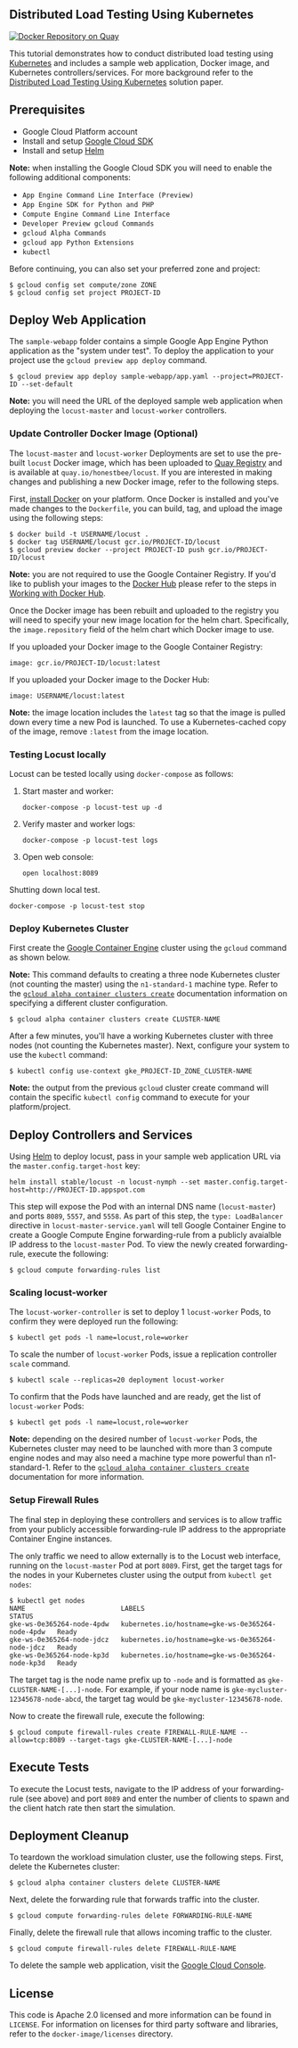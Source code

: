 ## Distributed Load Testing Using Kubernetes

[![Docker Repository on Quay](https://quay.io/repository/honestbee/locust/status "Docker Repository on Quay")](https://quay.io/repository/honestbee/locust)

This tutorial demonstrates how to conduct distributed load testing using [Kubernetes](http://kubernetes.io) and includes a sample web application, Docker image, and Kubernetes controllers/services. For more background refer to the [Distributed Load Testing Using Kubernetes](http://cloud.google.com/solutions/distributed-load-testing-using-kubernetes) solution paper.

## Prerequisites

* Google Cloud Platform account
* Install and setup [Google Cloud SDK](https://cloud.google.com/sdk/)
* Install and setup [Helm](https://github.com/kubernetes/helm)

**Note:** when installing the Google Cloud SDK you will need to enable the following additional components:

* `App Engine Command Line Interface (Preview)`
* `App Engine SDK for Python and PHP`
* `Compute Engine Command Line Interface`
* `Developer Preview gcloud Commands`
* `gcloud Alpha Commands`
* `gcloud app Python Extensions`
* `kubectl`

Before continuing, you can also set your preferred zone and project:

    $ gcloud config set compute/zone ZONE
    $ gcloud config set project PROJECT-ID

## Deploy Web Application

The `sample-webapp` folder contains a simple Google App Engine Python application as the "system under test". To deploy the application to your project use the `gcloud preview app deploy` command.

    $ gcloud preview app deploy sample-webapp/app.yaml --project=PROJECT-ID --set-default

**Note:** you will need the URL of the deployed sample web application when deploying the `locust-master` and `locust-worker` controllers.

### Update Controller Docker Image (Optional)

The `locust-master` and `locust-worker` Deployments are set to use the pre-built `locust` Docker image, which has been uploaded to [Quay Registry](https://quay.io/repository/honestbee/locust) and is available at `quay.io/honestbee/locust`. If you are interested in making changes and publishing a new Docker image, refer to the following steps.

First, [install Docker](https://docs.docker.com/installation/#installation) on your platform. Once Docker is installed and you've made changes to the `Dockerfile`, you can build, tag, and upload the image using the following steps:

    $ docker build -t USERNAME/locust .
    $ docker tag USERNAME/locust gcr.io/PROJECT-ID/locust
    $ gcloud preview docker --project PROJECT-ID push gcr.io/PROJECT-ID/locust

**Note:** you are not required to use the Google Container Registry. If you'd like to publish your images to the [Docker Hub](https://hub.docker.com) please refer to the steps in [Working with Docker Hub](https://docs.docker.com/userguide/dockerrepos/).

Once the Docker image has been rebuilt and uploaded to the registry you will need to specify your new image location for the helm chart. Specifically, the `image.repository` field of the helm chart which Docker image to use.

If you uploaded your Docker image to the Google Container Registry:

    image: gcr.io/PROJECT-ID/locust:latest

If you uploaded your Docker image to the Docker Hub:

    image: USERNAME/locust:latest

**Note:** the image location includes the `latest` tag so that the image is pulled down every time a new Pod is launched. To use a Kubernetes-cached copy of the image, remove `:latest` from the image location.
### Testing Locust locally

Locust can be tested locally using `docker-compose` as follows:

1. Start master and worker:

   ```
   docker-compose -p locust-test up -d
   ```

2. Verify master and worker logs:

   ```
   docker-compose -p locust-test logs
   ```

3. Open web console:

   ```
   open localhost:8089
   ```

Shutting down local test.

```
docker-compose -p locust-test stop
```

### Deploy Kubernetes Cluster

First create the [Google Container Engine](http://cloud.google.com/container-engine) cluster using the `gcloud` command as shown below. 

**Note:** This command defaults to creating a three node Kubernetes cluster (not counting the master) using the `n1-standard-1` machine type. Refer to the [`gcloud alpha container clusters create`](https://cloud.google.com/sdk/gcloud/reference/alpha/container/clusters/create) documentation information on specifying a different cluster configuration.

    $ gcloud alpha container clusters create CLUSTER-NAME

After a few minutes, you'll have a working Kubernetes cluster with three nodes (not counting the Kubernetes master). Next, configure your system to use the `kubectl` command:

    $ kubectl config use-context gke_PROJECT-ID_ZONE_CLUSTER-NAME

**Note:** the output from the previous `gcloud` cluster create command will contain the specific `kubectl config` command to execute for your platform/project.

## Deploy Controllers and Services

Using [Helm](github.com/kubernetes/helm) to deploy locust, pass in your sample web application URL via the `master.config.target-host` key:

```
helm install stable/locust -n locust-nymph --set master.config.target-host=http://PROJECT-ID.appspot.com
```
This step will expose the Pod with an internal DNS name (`locust-master`) and ports `8089`, `5557`, and `5558`. As part of this step, the `type: LoadBalancer` directive in `locust-master-service.yaml` will tell Google Container Engine to create a Google Compute Engine forwarding-rule from a publicly avaialble IP address to the `locust-master` Pod. To view the newly created forwarding-rule, execute the following:

    $ gcloud compute forwarding-rules list 

### Scaling locust-worker

The `locust-worker-controller` is set to deploy 1 `locust-worker` Pods, to confirm they were deployed run the following:

    $ kubectl get pods -l name=locust,role=worker

To scale the number of `locust-worker` Pods, issue a replication controller `scale` command.

    $ kubectl scale --replicas=20 deployment locust-worker

To confirm that the Pods have launched and are ready, get the list of `locust-worker` Pods:

    $ kubectl get pods -l name=locust,role=worker

**Note:** depending on the desired number of `locust-worker` Pods, the Kubernetes cluster may need to be launched with more than 3 compute engine nodes and may also need a machine type more powerful than n1-standard-1. Refer to the [`gcloud alpha container clusters create`](https://cloud.google.com/sdk/gcloud/reference/alpha/container/clusters/create) documentation for more information.

### Setup Firewall Rules

The final step in deploying these controllers and services is to allow traffic from your publicly accessible forwarding-rule IP address to the appropriate Container Engine instances.

The only traffic we need to allow externally is to the Locust web interface, running on the `locust-master` Pod at port `8089`. First, get the target tags for the nodes in your Kubernetes cluster using the output from `kubectl get nodes`:

    $ kubectl get nodes
    NAME                        LABELS                                             STATUS
    gke-ws-0e365264-node-4pdw   kubernetes.io/hostname=gke-ws-0e365264-node-4pdw   Ready
    gke-ws-0e365264-node-jdcz   kubernetes.io/hostname=gke-ws-0e365264-node-jdcz   Ready
    gke-ws-0e365264-node-kp3d   kubernetes.io/hostname=gke-ws-0e365264-node-kp3d   Ready

The target tag is the node name prefix up to `-node` and is formatted as `gke-CLUSTER-NAME-[...]-node`. For example, if your node name is `gke-mycluster-12345678-node-abcd`, the target tag would be `gke-mycluster-12345678-node`. 

Now to create the firewall rule, execute the following:

    $ gcloud compute firewall-rules create FIREWALL-RULE-NAME --allow=tcp:8089 --target-tags gke-CLUSTER-NAME-[...]-node

## Execute Tests

To execute the Locust tests, navigate to the IP address of your forwarding-rule (see above) and port `8089` and enter the number of clients to spawn and the client hatch rate then start the simulation.

## Deployment Cleanup

To teardown the workload simulation cluster, use the following steps. First, delete the Kubernetes cluster:

    $ gcloud alpha container clusters delete CLUSTER-NAME

Next, delete the forwarding rule that forwards traffic into the cluster.

    $ gcloud compute forwarding-rules delete FORWARDING-RULE-NAME

Finally, delete the firewall rule that allows incoming traffic to the cluster.

    $ gcloud compute firewall-rules delete FIREWALL-RULE-NAME

To delete the sample web application, visit the [Google Cloud Console](https://console.developers.google.com).

## License

This code is Apache 2.0 licensed and more information can be found in `LICENSE`. For information on licenses for third party software and libraries, refer to the `docker-image/licenses` directory.
